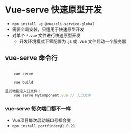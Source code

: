 # Vue-serve 快速原型开发
* `npm install -g @vue/cli-service-global`
* 需要全局安装，只适用于快速原型开发
* 对单个 	`*.vue` 文件进行快速原型开发
	* 开发环境模式下零配置为 .js 或 .vue 文件启动一个服务器


## vue-serve 命令行
```jsx

	vue serve

	vue build

显式地指定入口文件：
	vue serve MyComponent.vue // 入口文件

```


### vue-serve 每次端口都不一样
* Vue项目每次启动端口号都会变
* `npm install portfinder@1.0.21`







